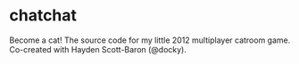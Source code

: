 # chatchat
Become a cat! The source code for my little 2012 multiplayer catroom game. Co-created with Hayden Scott-Baron (@docky).

